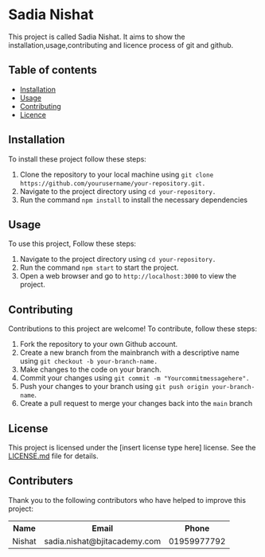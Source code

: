 # Sadia Nishat
This project is called Sadia Nishat. It aims to show the installation,usage,contributing and licence process of git and github.

## Table of contents
 - [Installation](google.com)
 - [Usage](google.com)
 - [Contributing](google.com)
 - [Licence](google.com)

## Installation
  To install these project follow these steps:
 1. Clone the repository to your local machine using `git clone` 
    `https://github.com/yourusername/your-repository.git.`
 3. Navigate to the project directory using `cd your-repository.`
 4. Run the command `npm install` to install the necessary dependencies
 
 ## Usage
  To use this project, Follow these steps:
 1. Navigate to the project directory using `cd your-repository.`
 2. Run the command `npm start` to start the project.
 3. Open a web browser and go to `http://localhost:3000` to view the project.

## Contributing
 Contributions to this project are welcome! To contribute, follow these steps:
1. Fork the repository to your own Github account.
2. Create a new branch from the mainbranch with a descriptive name using `git checkout -b your-branch-name.`
3. Make changes to the code on your branch.
4. Commit your changes using `git commit -m "Yourcommitmessagehere".`
5. Push your changes to your branch using `git push origin your-branch-name`.
6. Create a pull request to merge your changes back into the `main` branch

## License
This project is licensed under the [insert license type here] license. See the [LICENSE.md](Google.com) file for details.

## Contributers
Thank you to the following contributors who have helped to improve this project:
<table>
  <tr>
    <th> Name </th>
     <th> Email </th>
     <th> Phone </th>
  </tr>
  <tr>
    <td> Nishat </th>
     <td> sadia.nishat@bjitacademy.com </th>
     <td> 01959977792 </th>
  </tr>
</table>
